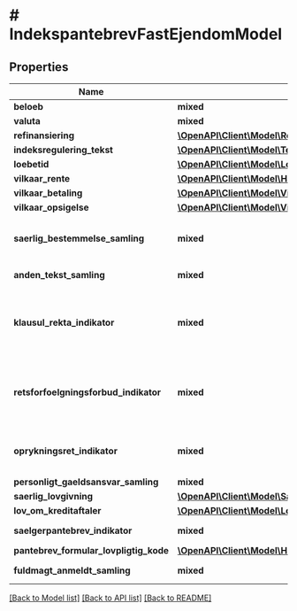 # # IndekspantebrevFastEjendomModel

## Properties

Name | Type | Description | Notes
------------ | ------------- | ------------- | -------------
**beloeb** | **mixed** | Hovedstolen for et lån. |
**valuta** | **mixed** | ISO 4217 valutakode. | [optional]
**refinansiering** | [**\OpenAPI\Client\Model\RefinansieringModel**](RefinansieringModel.md) |  | [optional]
**indeksregulering_tekst** | [**\OpenAPI\Client\Model\TekstGruppeNestedModel**](TekstGruppeNestedModel.md) |  | [optional]
**loebetid** | [**\OpenAPI\Client\Model\LoebetidModel**](LoebetidModel.md) |  | [optional]
**vilkaar_rente** | [**\OpenAPI\Client\Model\HaeftelseVilkaarRenteModel**](HaeftelseVilkaarRenteModel.md) |  |
**vilkaar_betaling** | [**\OpenAPI\Client\Model\VilkaarBetalingModel**](VilkaarBetalingModel.md) |  | [optional]
**vilkaar_opsigelse** | [**\OpenAPI\Client\Model\VilkaarOpsigelseModel**](VilkaarOpsigelseModel.md) |  | [optional]
**saerlig_bestemmelse_samling** | **mixed** | Samling af saerlige bestemmelser og individuelle vilkaar som anvendes i haeftelser | [optional]
**anden_tekst_samling** | **mixed** | Samling af anden tekst som anvendes i haeftelser | [optional]
**klausul_rekta_indikator** | **mixed** | Angiver om hæftelsen har eller ikke har rektaklausul. True angiver at haeftelsen har rektaklausul. False angiver at haeftelsen ikke har rektaklausul. |
**retsforfoelgningsforbud_indikator** | **mixed** | Angiver om der er forbud mod retsforfølgning i forbindelse med hæftelsen. Resulterer i teksten Dette pantebrev kan ikke gøres til genstand for individuel retsforfølgning. |
**oprykningsret_indikator** | **mixed** | True angiver at haeftelsen er med oprykningsret. False angiver at automatisk oprykningsret er fravalgt. |
**personligt_gaeldsansvar_samling** | **mixed** | PersonligtGaeldsansvarSamling | [optional]
**saerlig_lovgivning** | [**\OpenAPI\Client\Model\SaerligLovgivningModel**](SaerligLovgivningModel.md) |  | [optional]
**lov_om_kreditaftaler** | [**\OpenAPI\Client\Model\LovOmKreditaftalerModel**](LovOmKreditaftalerModel.md) |  |
**saelgerpantebrev_indikator** | **mixed** | Angivelse af om et pantebrev er et sælgerpantebrev |
**pantebrev_formular_lovpligtig_kode** | [**\OpenAPI\Client\Model\HaeftelsePantebrevFormularLovpligtigKodeEnum**](HaeftelsePantebrevFormularLovpligtigKodeEnum.md) |  | [optional]
**fuldmagt_anmeldt_samling** | **mixed** | Samling af anmeldte fuldmagter. | [optional]

[[Back to Model list]](../../README.md#models) [[Back to API list]](../../README.md#endpoints) [[Back to README]](../../README.md)
